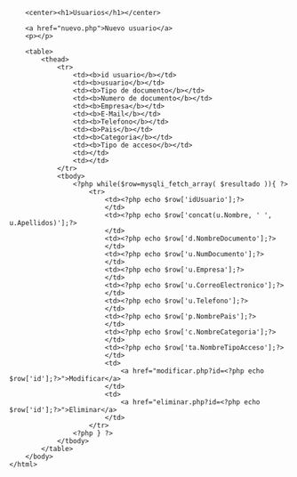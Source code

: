 <?php
	require('conexion.php');
	

	$consulta = "SELECT u.idUsuario, concat(u.Nombre, ' ', u.Apellidos), d.NombreDocumento, u.NumDocumento, u.Empresa, u.CorreoElectronico, u.Telefono, p.NombrePais, c.NombreCategoria, ta.NombreTipoAcceso, f.urlFoto FROM usuarios u, documentos d, fotousuarios fu, paises p, categorias c, tipoaccesos ta, fotos f where u.idUsuario = fu.idUsuario and u.idPais= p.idPais and u.idCategoria = c.idCategoria and u.idTipoAcceso = ta.idTipoAcceso and u.idDocumento = d.idDocumento and fu.idFoto = f.idFoto";
	
	$resultado = mysqli_query( $conexion, $consulta ) or die ( "Algo ha ido mal en la consulta a la base de datos");	

?>


<html>
	<head>
		<title>Usuarios</title>
	</head>
	<body>
		
		<center><h1>Usuarios</h1></center>
		
		<a href="nuevo.php">Nuevo usuario</a>
		<p></p>
		
		<table>
			<thead>
				<tr>
					<td><b>id usuario</b></td>
					<td><b>usuario</b></td>
					<td><b>Tipo de documento</b></td>
					<td><b>Numero de documento</b></td>
					<td><b>Empresa</b></td>
					<td><b>E-Mail</b></td>
					<td><b>Telefono</b></td>
					<td><b>Pais</b></td>
					<td><b>Categoria</b></td>
					<td><b>Tipo de acceso</b></td>
					<td></td>
					<td></td>
				</tr>
				<tbody>
					<?php while($row=mysqli_fetch_array( $resultado )){ ?>
						<tr>
							<td><?php echo $row['idUsuario'];?>
							</td>
							<td><?php echo $row['concat(u.Nombre, ' ', u.Apellidos)'];?>
							</td>
							<td><?php echo $row['d.NombreDocumento'];?>
							</td>
							<td><?php echo $row['u.NumDocumento'];?>
							</td>
							<td><?php echo $row['u.Empresa'];?>
							</td>
							<td><?php echo $row['u.CorreoElectronico'];?>
							</td>
							<td><?php echo $row['u.Telefono'];?>
							</td>
							<td><?php echo $row['p.NombrePais'];?>
							</td>
							<td><?php echo $row['c.NombreCategoria'];?>
							</td>
							<td><?php echo $row['ta.NombreTipoAcceso'];?>
							</td>
							<td>
								<a href="modificar.php?id=<?php echo $row['id'];?>">Modificar</a>
							</td>
							<td>
								<a href="eliminar.php?id=<?php echo $row['id'];?>">Eliminar</a>
							</td>
						</tr>
					<?php } ?>
				</tbody>
			</table>
		</body>
	</html>	
	
